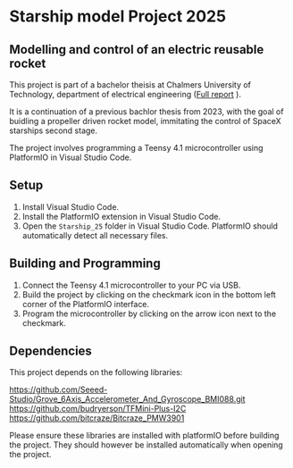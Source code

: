 # Starship model Project 2025

Modelling and control of an electric reusable rocket
----------------------------------------------------

This project is part of a bachelor theisis at Chalmers University of Technology, department of electrical engineering ([Full report](/Bachelor_thesis_EENX16_24_50_Starship.pdf)
).

It is a continuation of a previous bachlor thesis from 2023, with the goal of buidling a propeller driven rocket model, immitating the control of SpaceX starships second stage.

The project involves programming a Teensy 4.1 microcontroller using PlatformIO in Visual Studio Code.

## Setup

1. Install Visual Studio Code.
2. Install the PlatformIO extension in Visual Studio Code.
3. Open the `Starship_25` folder in Visual Studio Code. PlatformIO should automatically detect all necessary files.

## Building and Programming

1. Connect the Teensy 4.1 microcontroller to your PC via USB.
2. Build the project by clicking on the checkmark icon in the bottom left corner of the PlatformIO interface.
3. Program the microcontroller by clicking on the arrow icon next to the checkmark.

## Dependencies

This project depends on the following libraries:

https://github.com/Seeed-Studio/Grove_6Axis_Accelerometer_And_Gyroscope_BMI088.git
https://github.com/budryerson/TFMini-Plus-I2C
https://github.com/bitcraze/Bitcraze_PMW3901

Please ensure these libraries are installed with platformIO before building the project. They should however be installed automatically when opening the project.

